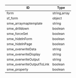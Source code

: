 <table class="schema-table" style="font-size: 0.75em; word-wrap: break-word;">
   <thead>
       <tr>
           <th>ID</th>
           <th>Type</th>
       </tr>
   </thead>
   <tbody>
       <tr>
           <td class="schema-propertyName">form</td>
           <td class="schema-type">string,array</td>
       </tr>
       <tr>
           <td class="schema-propertyName">sf_form</td>
           <td class="schema-type">object</td>
       </tr>
       <tr>
           <td class="schema-propertyName">smw_arraymaptemplate</td>
           <td class="schema-type">string</td>
       </tr>
       <tr>
           <td class="schema-propertyName">smw_drilldown</td>
           <td class="schema-type">boolean</td>
       </tr>
       <tr>
           <td class="schema-propertyName">smw_forceSet</td>
           <td class="schema-type">boolean</td>
       </tr>
       <tr>
           <td class="schema-propertyName">smw_hideInForm</td>
           <td class="schema-type">boolean</td>
       </tr>
       <tr>
           <td class="schema-propertyName">smw_hideInPage</td>
           <td class="schema-type">boolean</td>
       </tr>
       <tr>
           <td class="schema-propertyName">smw_overwriteData</td>
           <td class="schema-type">string</td>
       </tr>
       <tr>
           <td class="schema-propertyName">smw_overwriteDisplay</td>
           <td class="schema-type">string</td>
       </tr>
       <tr>
           <td class="schema-propertyName">smw_overwriteOutput</td>
           <td class="schema-type">string</td>
       </tr>
       <tr>
           <td class="schema-propertyName">smw_overwriteOutputToLink</td>
           <td class="schema-type">boolean</td>
       </tr>
       <tr>
           <td class="schema-propertyName">smw_property</td>
           <td class="schema-type">boolean</td>
       </tr>
   </tbody>
</table>
